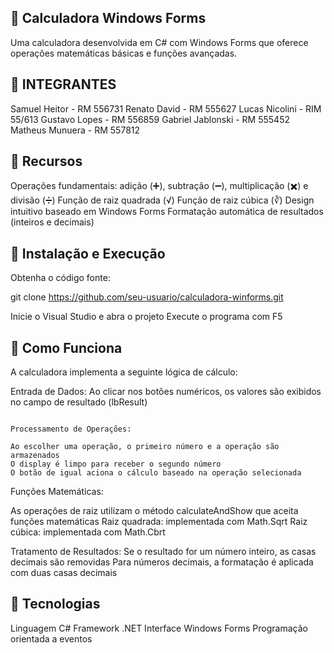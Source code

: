 ## 🔢 Calculadora Windows Forms
Uma calculadora desenvolvida em C# com Windows Forms que oferece operações matemáticas básicas e funções avançadas.

## 🔸 INTEGRANTES

Samuel Heitor - RM 556731
Renato David - RM 555627
Lucas Nicolini - RIM 55/613
Gustavo Lopes - RM 556859
Gabriel Jablonski - RM 555452
Matheus Munuera - RM 557812

## 🔸 Recursos

Operações fundamentais: adição (➕), subtração (➖), multiplicação (✖️) e divisão (➗)
Função de raiz quadrada (√)
Função de raiz cúbica (∛)
Design intuitivo baseado em Windows Forms
Formatação automática de resultados (inteiros e decimais)

## 🔸 Instalação e Execução

Obtenha o código fonte:

git clone https://github.com/seu-usuario/calculadora-winforms.git

Inicie o Visual Studio e abra o projeto
Execute o programa com F5

## 🔸 Como Funciona
A calculadora implementa a seguinte lógica de cálculo:

Entrada de Dados:
Ao clicar nos botões numéricos, os valores são exibidos no campo de resultado (lbResult)

```

Processamento de Operações:

Ao escolher uma operação, o primeiro número e a operação são armazenados
O display é limpo para receber o segundo número
O botão de igual aciona o cálculo baseado na operação selecionada

```

Funções Matemáticas:

As operações de raiz utilizam o método calculateAndShow que aceita funções matemáticas
Raiz quadrada: implementada com Math.Sqrt
Raiz cúbica: implementada com Math.Cbrt


Tratamento de Resultados:
Se o resultado for um número inteiro, as casas decimais são removidas
Para números decimais, a formatação é aplicada com duas casas decimais

## 🔸 Tecnologias

Linguagem C#
Framework .NET
Interface Windows Forms
Programação orientada a eventos
